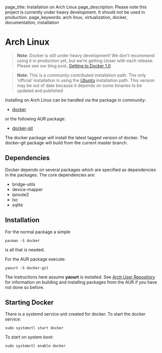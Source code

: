 page_title: Installation on Arch Linux
page_description: Please note this project is currently under heavy development. It should not be used in production.
page_keywords: arch linux, virtualization, docker, documentation, installation

# Arch Linux

> **Note**:
> Docker is still under heavy development! We don’t recommend using it in
> production yet, but we’re getting closer with each release. Please see
> our blog post, [Getting to Docker 1.0](
> http://blog.docker.io/2013/08/getting-to-docker-1-0/)

> **Note**: 
> This is a community contributed installation path. The only ‘official’
> installation is using the [*Ubuntu*](../ubuntulinux/#ubuntu-linux)
> installation path. This version may be out of date because it depends on
> some binaries to be updated and published

Installing on Arch Linux can be handled via the package in community:

-   [docker](https://www.archlinux.org/packages/community/x86_64/docker/)

or the following AUR package:

-   [docker-git](https://aur.archlinux.org/packages/docker-git/)

The docker package will install the latest tagged version of docker. The
docker-git package will build from the current master branch.

## Dependencies

Docker depends on several packages which are specified as dependencies
in the packages. The core dependencies are:

-   bridge-utils
-   device-mapper
-   iproute2
-   lxc
-   sqlite

## Installation

For the normal package a simple

    pacman -S docker

is all that is needed.

For the AUR package execute:

    yaourt -S docker-git

The instructions here assume **yaourt** is installed. See [Arch User
Repository](https://wiki.archlinux.org/index.php/Arch_User_Repository#Installing_packages)
for information on building and installing packages from the AUR if you
have not done so before.

## Starting Docker

There is a systemd service unit created for docker. To start the docker
service:

    sudo systemctl start docker

To start on system boot:

    sudo systemctl enable docker
